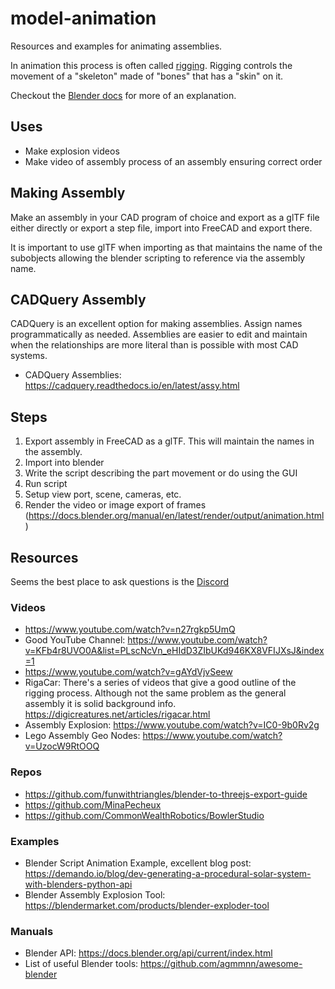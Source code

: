 # model-animation
Resources and examples for animating assemblies.

In animation this process is often called [rigging](https://www.adobe.com/uk/creativecloud/animation/discover/rigging.html). Rigging controls the movement of a "skeleton" made of "bones" that has a "skin" on it.

Checkout the [Blender docs](https://docs.blender.org/manual/en/latest/animation/introduction.html) for more of an explanation.

## Uses
+ Make explosion videos
+ Make video of assembly process of an assembly ensuring correct order


## Making Assembly
Make an assembly in your CAD program of choice and export as a glTF file either directly or export a step file, import into FreeCAD and export there.

It is important to use glTF when importing as that maintains the name of the subobjects allowing the blender scripting to reference via the assembly name.

## CADQuery Assembly
CADQuery is an excellent option for making assemblies.
Assign names programmatically as needed.
Assemblies are easier to edit and maintain when the relationships are more literal than
is possible with most CAD systems.

+ CADQuery Assemblies: https://cadquery.readthedocs.io/en/latest/assy.html 

## Steps
1. Export assembly in FreeCAD as a glTF. This will maintain the names in the assembly.
2. Import into blender
3. Write the script describing the part movement or do using the GUI 
4. Run script
5. Setup view port, scene, cameras, etc.
6. Render the video or image export of frames (https://docs.blender.org/manual/en/latest/render/output/animation.html)

## Resources
Seems the best place to ask questions is the [Discord](https://discord.com/invite/blender)

### Videos
+ https://www.youtube.com/watch?v=n27rgkp5UmQ
+ Good YouTube Channel: https://www.youtube.com/watch?v=KFb4r8UVO0A&list=PLscNcVn_eHIdD3ZIbUKd946KX8VFIJXsJ&index=1
+ https://www.youtube.com/watch?v=gAYdVjvSeew
+ RigaCar: There's a series of videos that give a good outline of the rigging process. Although not the same problem as the general assembly it is solid background info. https://digicreatures.net/articles/rigacar.html
+ Assembly Explosion: https://www.youtube.com/watch?v=IC0-9b0Rv2g
+ Lego Assembly Geo Nodes: https://www.youtube.com/watch?v=UzocW9RtOOQ

### Repos
+ https://github.com/funwithtriangles/blender-to-threejs-export-guide
+ https://github.com/MinaPecheux
+ https://github.com/CommonWealthRobotics/BowlerStudio

### Examples
+ Blender Script Animation Example, excellent blog post: https://demando.io/blog/dev-generating-a-procedural-solar-system-with-blenders-python-api
+ Blender Assembly Explosion Tool: https://blendermarket.com/products/blender-exploder-tool

### Manuals
+ Blender API: https://docs.blender.org/api/current/index.html
+ List of useful Blender tools: https://github.com/agmmnn/awesome-blender
